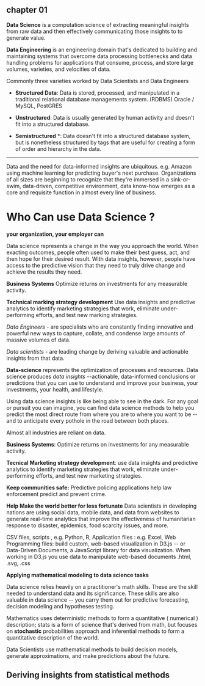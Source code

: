 ## chapter 01

**Data Science** is a computation science of extracting meaningful insights from raw data and then effectively communicating those insights to to generate value.

**Data Engineering** is an engineering domain that's dedicated to building and maintaining systems that overcome data processing bottlenecks and data handling problems for applications that consume, process, and store large volumes, varieties, and velocities of data.

Commonly three varieties worked by Data Scientists and Data Engineers

  * **Structured Data**: Data is stored, processed, and manipulated in a traditional relational database managements system. (RDBMS) Oracle / MySQL, PostGRES

  * **Unstructured**: Data is usually generated by human activity and doesn't fit into a structured database.

  * **Semistructured** *: Data doesn't fit into a structured database system, but is nonetheless structured by tags that are useful for creating a form of order and hierarchy in the data.

----

Data and the need for data-informed insights are ubiquitous. e.g. Amazon using machine learning for predicting
buyer's next purchase.
Organizations of all sizes are beginning to recognize that they're immersed in a sink-or-swim, data-driven, competitive environment, data know-how emerges as a core and requisite function in almost every line of business.


 # Who Can use Data Science ?

 **your organization, your employer can**

 Data science represents a change in the way you approach the world. When exacting outcomes, people often used to make their best guess, act, and then hope for their desired result. With data insights, however, people have access to the predictive vision that they need to truly drive change and achieve the results they need.

 **Business Systems** Optimize returns on investments for any measurable activity.

 **Technical marking strategy development** Use data insights and predictive analytics to identify marketing strategies that work, eliminate under-performing efforts, and test new marking strategies.


*Data Engineers* - are specialists who are constantly finding innovative and powerful new ways to capture, collate, and condense large amounts of massive volumes of data.

*Data scientists* - are leading change by deriving valuable and actionable insights from that data.

**Data-science** represents the optimization of processes and resources. Data science produces *data insights* --actionable, data-informed conclusions or predictions that you can use to understand and improve your business, your investments, your health, and lifestyle.

Using data science insights is like being able to see in the dark. For any goal or pursuit you can imagine, you can find data science methods to help you predict the most direct route from where you are to where you want to be -- and to anticipate every pothole in the road between both places.

Almost all industries are reliant on data.

**Business Systems**: Optimize returns on investments for any measurable activity.

**Tecnical Marketing strategy development**: use data insights and predictive analytics to identify marketing strategies that work, eliminate under-performing efforts, and test new marketing strategies.

**Keep communities safe:** Predictive policing applications help law enforcement predict and prevent crime.

**Help Make the world better for less fortunate** Data scientists in developing nations are using social data, mobile data, and data from websites to generate real-time analytics that improve the effectiveness of humanitarian response to disaster, epidemics, food scarcity issues, and more.

CSV files, scripts , e.g. Python, R, Application files : e.g. Excel, Web Programming files: build custom, web-based visualization in D3.js -- or Data-Driven Documents, a JavaScript library for data visualization. When working in D3.js you use data to manipulate web-based documents .html, .svg, .css

**Applying mathematical modeling to data science tasks**

Data science relies heavily on a practitioner's math skills. These are the skill needed to understand data and its significance. These skills are also valuable in data science -- you carry them out for predictive forecasting, decision modeling and hypotheses testing.

Mathematics uses deterministic methods to form a quantitative ( numerical ) description; stats is a form of science that's derived from math, but focuses on **stochastic** probabilities approach and inferential methods to form a quantitative description of the world.

Data Scientists use mathematical methods to build decision models, generate approximations, and make predictions about the future.


## Deriving insights from statistical methods


